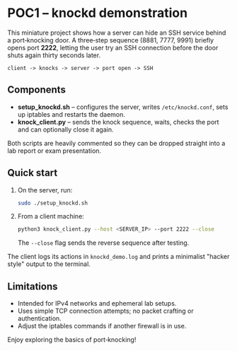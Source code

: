 # POC1 – knockd demonstration

This miniature project shows how a server can hide an SSH service behind a
port‑knocking door. A three‑step sequence (8881, 7777, 9991) briefly opens
port **2222**, letting the user try an SSH connection before the door shuts
again thirty seconds later.

```
client -> knocks -> server -> port open -> SSH
```

## Components

- **setup_knockd.sh** – configures the server, writes `/etc/knockd.conf`, sets
  up iptables and restarts the daemon.
- **knock_client.py** – sends the knock sequence, waits, checks the port and can
  optionally close it again.

Both scripts are heavily commented so they can be dropped straight into a lab
report or exam presentation.

## Quick start

1. On the server, run:
   ```bash
   sudo ./setup_knockd.sh
   ```
2. From a client machine:
   ```bash
   python3 knock_client.py --host <SERVER_IP> --port 2222 --close
   ```
   The `--close` flag sends the reverse sequence after testing.

The client logs its actions in `knockd_demo.log` and prints a minimalist
"hacker style" output to the terminal.

## Limitations

- Intended for IPv4 networks and ephemeral lab setups.
- Uses simple TCP connection attempts; no packet crafting or authentication.
- Adjust the iptables commands if another firewall is in use.

Enjoy exploring the basics of port‑knocking!
